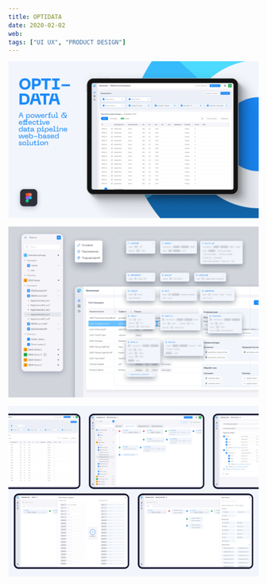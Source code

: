 ```yaml
---
title: OPTIDATA
date: 2020-02-02
web: 
tags: ["UI UX", "PRODUCT DESIGN"]
---
```


![1-optdata-desktop@2x](1-optdata-desktop@2x.webp)



![3-optdata-desktop@2x](3-optdata-desktop@2x.webp)



![4-optdata-desktop@2x](4-optdata-desktop@2x.webp)
